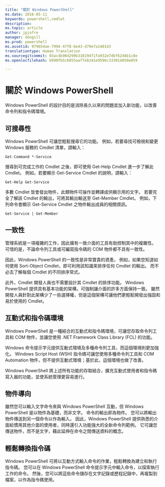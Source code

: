 ```yaml
---
title: "關於 Windows PowerShell"
ms.date: 2016-05-11
keywords: powershell,cmdlet
description: 
ms.topic: article
author: jpjofre
manager: dongill
ms.prod: powershell
ms.assetid: 979654ae-7994-47f8-be43-d79e7a140143
translationtype: Human Translation
ms.sourcegitcommit: 03ac4b90d299b316194f1fa932e7dbf62d4b1c8e
ms.openlocfilehash: b990fb5c6855aaffeb241e9596c333014050e059

---
```


# 關於 Windows PowerShell
Windows PowerShell 的設計目的是消除長久以來的問題並加入新功能，以改善命令列和指令碼環境。

## 可搜尋性
Windows PowerShell 可讓您輕鬆搜尋它的功能。 例如，若要尋找可檢視和變更 Windows 服務的 Cmdlet 清單，請輸入：

```
Get-Command *-Service
```

搜尋到可完成工作的 Cmdlet 之後，即可使用 Get\-Help Cmdlet 進一步了解此 Cmdlet。 例如，若要顯示 Get\-Service Cmdlet 的說明，請輸入：

```
Get-Help Get-Service
```
多數 Cmdlet 皆會發出物件，此類物件可操作並轉譯成供顯示用的文字。 若要完全了解該 Cmdlet 的輸出，可將其輸出輸送至 Get\-Member Cmdlet。 例如，下列命令會顯示 Get\-Service Cmdlet 之物件輸出成員的相關資訊。

```
Get-Service | Get-Member
```

## 一致性
管理系統是一項複雜的工作，因此擁有一致介面的工具有助控制其中的複雜性。 可惜的是，不論命令列工具或可編寫指令碼的 COM 物件都不具有一致性。

因此，Windows PowerShell 的一致性是非常寶貴的資產。 例如，如果您知道如何使用 Sort\-Object Cmdlet，即可利用該知識來排序任何 Cmdlet 的輸出。 而不必去了解每個 Cmdlet 的不同排序常式。

此外，Cmdlet 開發人員也不需要設計其 Cmdlet 的排序功能。 Windows PowerShell 提供具有基本功能的架構，可強制讓介面的許多方面保持一致。 雖然開發人員針對此架構少了一些選擇權，但是這個架構可讓他們更輕鬆開發出強固和易於使用的 Cmdlet。

## 互動式和指令碼環境
Windows PowerShell 是一種結合的互動式和指令碼環境，可讓您存取命令列工具和 COM 物件，並讓您使用 .NET Framework Class Library (FCL) 的功能。

Windows 命令提示字元提供互動式環境及多種命令列工具，而這個環境則更加強化。 Windows Script Host (WSH) 指令碼可讓您使用多種命令列工具和 COM Automation 物件，但不提供互動式環境；基於此，這個環境也做了改善。

Windows PowerShell 將上述所有功能的存取結合，擴充互動式使用者和指令碼寫入器的功能，並使系統管理更容易進行。

## 物件導向
雖然您可以輸入文字命令來與 Windows PowerShell 互動，但 Windows PowerShell 是以物件為基礎，而非文字。 命令的輸出即為物件。 您可以將輸出物件傳送到另一個命令以作為輸入。 因此，Windows PowerShell 提供熟悉的介面給慣用其他介面的使用者，同時還引入功能強大的全新命令列範例。 它可讓您傳送物件，而不是文字，藉此延伸在命令之間傳送資料的概念。

## 輕鬆轉換指令碼
Windows PowerShell 可將以互動方式輸入命令的作業，輕鬆轉換為建立和執行指令碼。 您可以在 Windows PowerShell 命令提示字元中輸入命令，以探索執行工作的命令。 然後，您可以將這些命令儲存在文字記錄或歷程記錄中，再複製到檔案，以作為指令碼使用。




<!--HONumber=Jun16_HO4-->


